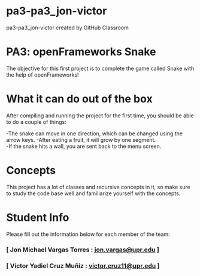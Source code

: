 # pa3-pa3_jon-victor
pa3-pa3_jon-victor created by GitHub Classroom

# PA3: openFrameworks Snake
The objective for this first project is to complete the game called Snake with the help of openFrameworks!

# What it can do out of the box
After compiling and running the project for the first time, you should be able to do a couple of things:

-The snake can move in one direction, which can be changed using the arrow keys. 
-After eating a fruit, it will grow by one segment.  
-If the snake hits a wall, you are sent back to the menu screen.

# Concepts
This project has a lot of classes and recursive concepts in it, so make sure to study the code base well and familiarize yourself with the concepts.

# Student Info
Please fill out the information below for each member of the team:

### [ Jon Michael Vargas Torres : jon.vargas@upr.edu ]

### [ Víctor Yadiel Cruz Muñiz : victor.cruz11@upr.edu ]
